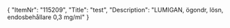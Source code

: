 {
  "ItemNr": "115209",
  "Title": "test",
  "Description": "LUMIGAN, ögondr, lösn, endosbehållare 0,3 mg/ml"
}